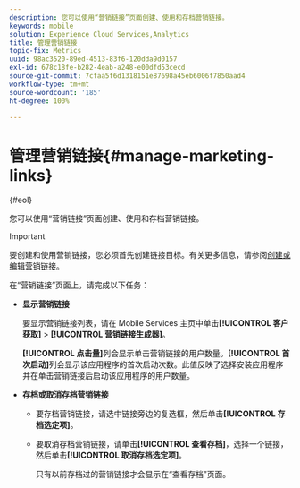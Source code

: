 ```yaml
---
description: 您可以使用“营销链接”页面创建、使用和存档营销链接。
keywords: mobile
solution: Experience Cloud Services,Analytics
title: 管理营销链接
topic-fix: Metrics
uuid: 98ac3520-89ed-4513-83f6-120dda9d0157
exl-id: 678c18fe-b282-4eab-a248-e00dfd53cecd
source-git-commit: 7cfaa5f6d1318151e87698a45eb6006f7850aad4
workflow-type: tm+mt
source-wordcount: '185'
ht-degree: 100%

---
```


# 管理营销链接{#manage-marketing-links}

{#eol}

您可以使用“营销链接”页面创建、使用和存档营销链接。

>[!IMPORTANT]
>
>要创建和使用营销链接，您必须首先创建链接目标。有关更多信息，请参阅[创建或编辑营销链接](/help/using/acquisition-main/c-marketing-links-builder/t-create-edit-adobe-links/t-create-edit-adobe-links.md)。

在“营销链接”页面上，请完成以下任务：

* **显示营销链接**

   要显示营销链接列表，请在 Mobile Services 主页中单击&#x200B;**[!UICONTROL 客户获取]** > **[!UICONTROL 营销链接生成器]**。

   **[!UICONTROL 点击量]**&#x200B;列会显示单击营销链接的用户数量。**[!UICONTROL 首次启动]**&#x200B;列会显示该应用程序的首次启动次数。此值反映了选择安装应用程序并在单击营销链接后启动该应用程序的用户数量。

* **存档或取消存档营销链接**

   * 要存档营销链接，请选中链接旁边的复选框，然后单击&#x200B;**[!UICONTROL 存档选定项]**。
   * 要取消存档营销链接，请单击&#x200B;**[!UICONTROL 查看存档]**，选择一个链接，然后单击&#x200B;**[!UICONTROL 取消存档选定项]**。

      只有以前存档过的营销链接才会显示在“查看存档”页面。
